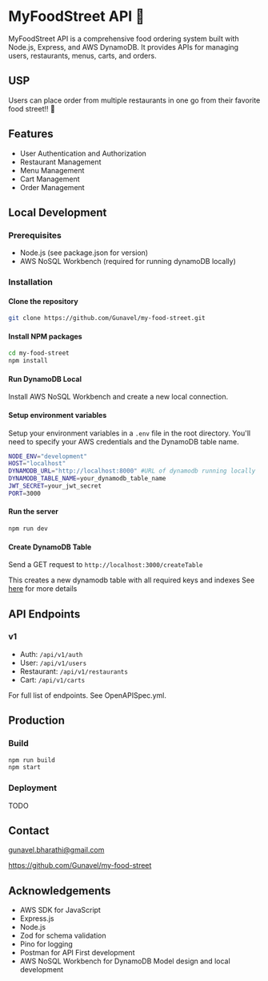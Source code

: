 # MyFoodStreet API 🍟

MyFoodStreet API is a comprehensive food ordering system built with Node.js, Express, and AWS DynamoDB. It provides APIs for managing users, restaurants, menus, carts, and orders.

## USP

Users can place order from multiple restaurants in one go from their favorite food street!! 🤩

## Features

- User Authentication and Authorization
- Restaurant Management
- Menu Management
- Cart Management
- Order Management

## Local Development

### Prerequisites

- Node.js (see package.json for version)
- AWS NoSQL Workbench (required for running dynamoDB locally)

### Installation

#### Clone the repository

```bash
git clone https://github.com/Gunavel/my-food-street.git
```

#### Install NPM packages

```bash
cd my-food-street
npm install
```

#### Run DynamoDB Local

Install AWS NoSQL Workbench and create a new local connection.

#### Setup environment variables

Setup your environment variables in a `.env` file in the root directory. You'll need to specify your AWS credentials and the DynamoDB table name.

```bash
NODE_ENV="development"
HOST="localhost"
DYNAMODB_URL="http://localhost:8000" #URL of dynamodb running locally
DYNAMODB_TABLE_NAME=your_dynamodb_table_name
JWT_SECRET=your_jwt_secret
PORT=3000
```

#### Run the server

```bash
npm run dev
```

#### Create DynamoDB Table

Send a GET request to `http://localhost:3000/createTable`

This creates a new dynamodb table with all required keys and indexes
See [here](https://github.com/Gunavel/my-food-street/blob/5a3346262f7775209eca93a0d87edc4c71a47485/src/api/createTable/createTableRepository.ts) for more details

## API Endpoints

### v1

- Auth: `/api/v1/auth`
- User: `/api/v1/users`
- Restaurant: `/api/v1/restaurants`
- Cart: `/api/v1/carts`

For full list of endpoints. See OpenAPISpec.yml.

## Production

### Build

```bash
npm run build
npm start
```

### Deployment

TODO

## Contact

<gunavel.bharathi@gmail.com>

<https://github.com/Gunavel/my-food-street>

## Acknowledgements

- AWS SDK for JavaScript
- Express.js
- Node.js
- Zod for schema validation
- Pino for logging
- Postman for API First development
- AWS NoSQL Workbench for DynamoDB Model design and local development
